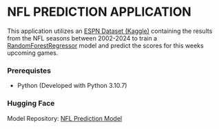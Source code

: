 # NFL PREDICTION APPLICATION
This application utilizes an [ESPN Dataset (Kaggle)](https://www.kaggle.com/datasets/cviaxmiwnptr/nfl-team-stats-20022019-espn) containing the results from the NFL seasons between 2002-2024 to train a [RandomForestRegressor](https://scikit-learn.org/stable/modules/generated/sklearn.ensemble.RandomForestRegressor.html) model and predict the scores for this weeks upcoming games.

### Prerequistes
- Python (Developed with Python 3.10.7)

### Hugging Face
Model Repository: [NFL Prediction Model](https://huggingface.co/JackBainbridge/rf-nfl-score-predictor)
